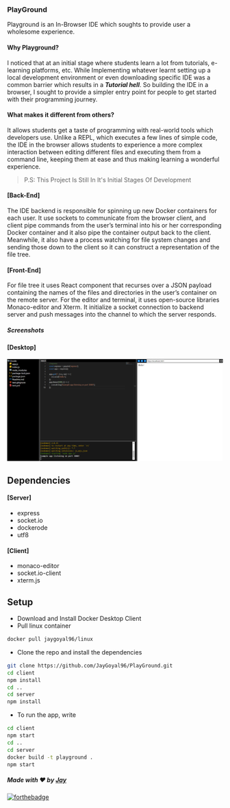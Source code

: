 ### PlayGround
Playground is an In-Browser IDE which soughts to provide user a wholesome experience.

#### Why Playground?
I noticed that at an initial stage where students learn a lot from tutorials, e-learning platforms, etc. While Implementing whatever learnt setting up a local development environment or even downloading specific IDE was a common barrier which results in a ***Tutorial hell***. So building the IDE in a browser, I sought to provide a simpler entry point for people to get started with their programming journey.

#### What makes it different from others?
It allows students get a taste of programming with real-world tools which developers use. Unlike a REPL, which executes a few lines of simple code, the IDE in the browser allows students to experience a more complex interaction between editing different files and executing them from a command line, keeping them at ease and thus making learning a wonderful experience.

>P.S: This Project Is Still In It's Initial Stages Of Development

#### [Back-End]
The IDE backend is responsible for spinning up new Docker containers for each user. It use sockets to communicate from the browser client, and client pipe commands from the user’s terminal into his or her corresponding Docker container and it also pipe the container output back to the client. Meanwhile, it also have a process watching for file system changes and sending those down to the client so it can construct a representation of the file tree.

#### [Front-End]
For file tree it uses React component that recurses over a JSON payload containing the names of the files and directories in the user’s container on the remote server. For the editor and terminal, it uses open-source libraries Monaco-editor and Xterm. It initialize a socket connection to backend server and push messages into the channel to which the server responds.

##### Screenshots
#### [Desktop]
![asset](https://github.com/ChilD-1/IDE/blob/master/asset/1.png)

## Dependencies
#### [Server]
* express
* socket.io
* dockerode
* utf8

#### [Client]
* monaco-editor
* socket.io-client
* xterm.js

## Setup
- Download and Install Docker Desktop Client
- Pull linux container

```bash
docker pull jaygoyal96/linux
```
- Clone the repo and install the dependencies 

```bash
git clone https://github.com/JayGoyal96/PlayGround.git
cd client
npm install
cd ..
cd server
npm install
```
- To run the app, write

```bash
cd client
npm start
cd ..
cd server
docker build -t playground .
npm start
```

##### Made with ♥ by <a href="https://github.com/jaygoyal96">Jay</a>


[![forthebadge](https://forthebadge.com/images/badges/built-with-love.svg)](https://github.com/jaygoyal96)
